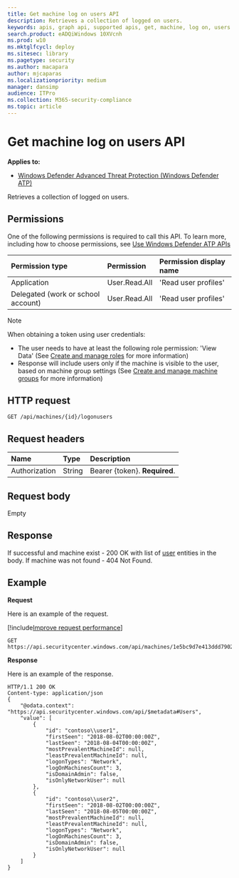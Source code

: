 ```yaml
---
title: Get machine log on users API
description: Retrieves a collection of logged on users.
keywords: apis, graph api, supported apis, get, machine, log on, users
search.product: eADQiWindows 10XVcnh
ms.prod: w10
ms.mktglfcycl: deploy
ms.sitesec: library
ms.pagetype: security
ms.author: macapara
author: mjcaparas
ms.localizationpriority: medium
manager: dansimp
audience: ITPro
ms.collection: M365-security-compliance 
ms.topic: article
---
```


# Get machine log on users API
**Applies to:**
- [Windows Defender Advanced Threat Protection (Windows Defender ATP)](https://go.microsoft.com/fwlink/p/?linkid=2069559)

Retrieves a collection of logged on users.

## Permissions
One of the following permissions is required to call this API. To learn more, including how to choose permissions, see [Use Windows Defender ATP APIs](apis-intro.md)

Permission type |	Permission	|	Permission display name
:---|:---|:---
Application |	User.Read.All |	'Read user profiles'
Delegated (work or school account) | User.Read.All | 'Read user profiles'

>[!Note]
> When obtaining a token using user credentials:
>- The user needs to have at least the following role permission: 'View Data' (See [Create and manage roles](user-roles-windows-defender-advanced-threat-protection.md) for more information)
>- Response will include users only if the machine is visible to the user, based on machine group settings (See [Create and manage machine groups](machine-groups-windows-defender-advanced-threat-protection.md) for more information)

## HTTP request
```
GET /api/machines/{id}/logonusers
```

## Request headers

Name | Type | Description
:---|:---|:---
Authorization | String | Bearer {token}. **Required**.


## Request body
Empty

## Response
If successful and machine exist - 200 OK with list of [user](user-windows-defender-advanced-threat-protection-new.md) entities in the body. If machine was not found - 404 Not Found.


## Example

**Request**

Here is an example of the request.

[!include[Improve request performance](improverequestperformance-new.md)]

```
GET https://api.securitycenter.windows.com/api/machines/1e5bc9d7e413ddd7902c2932e418702b84d0cc07/logonusers
```

**Response**

Here is an example of the response.


```
HTTP/1.1 200 OK
Content-type: application/json
{
    "@odata.context": "https://api.securitycenter.windows.com/api/$metadata#Users",
    "value": [
        {
            "id": "contoso\\user1",
            "firstSeen": "2018-08-02T00:00:00Z",
            "lastSeen": "2018-08-04T00:00:00Z",
            "mostPrevalentMachineId": null,
            "leastPrevalentMachineId": null,
            "logonTypes": "Network",
            "logOnMachinesCount": 3,
            "isDomainAdmin": false,
            "isOnlyNetworkUser": null
        },
        {
            "id": "contoso\\user2",
            "firstSeen": "2018-08-02T00:00:00Z",
            "lastSeen": "2018-08-05T00:00:00Z",
            "mostPrevalentMachineId": null,
            "leastPrevalentMachineId": null,
            "logonTypes": "Network",
            "logOnMachinesCount": 3,
            "isDomainAdmin": false,
            "isOnlyNetworkUser": null
        }
    ]
}
```

